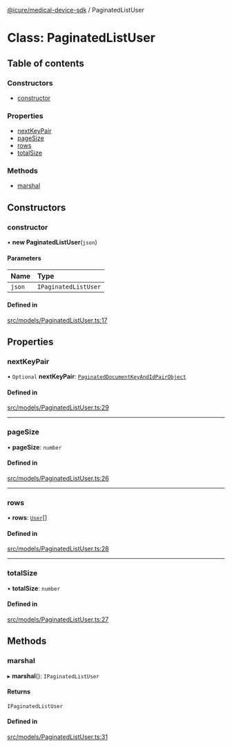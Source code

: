 [@icure/medical-device-sdk](../modules) / PaginatedListUser

# Class: PaginatedListUser

## Table of contents

### Constructors

- [constructor](PaginatedListUser#constructor)

### Properties

- [nextKeyPair](PaginatedListUser#nextkeypair)
- [pageSize](PaginatedListUser#pagesize)
- [rows](PaginatedListUser#rows)
- [totalSize](PaginatedListUser#totalsize)

### Methods

- [marshal](PaginatedListUser#marshal)

## Constructors

### constructor

• **new PaginatedListUser**(`json`)

#### Parameters

| Name | Type |
| :------ | :------ |
| `json` | `IPaginatedListUser` |

#### Defined in

[src/models/PaginatedListUser.ts:17](https://github.com/icure/icure-medical-device-js-sdk/blob/a61f48e/src/models/PaginatedListUser.ts#L17)

## Properties

### nextKeyPair

• `Optional` **nextKeyPair**: [`PaginatedDocumentKeyAndIdPairObject`](PaginatedDocumentKeyAndIdPairObject)

#### Defined in

[src/models/PaginatedListUser.ts:29](https://github.com/icure/icure-medical-device-js-sdk/blob/a61f48e/src/models/PaginatedListUser.ts#L29)

___

### pageSize

• **pageSize**: `number`

#### Defined in

[src/models/PaginatedListUser.ts:26](https://github.com/icure/icure-medical-device-js-sdk/blob/a61f48e/src/models/PaginatedListUser.ts#L26)

___

### rows

• **rows**: [`User`](User)[]

#### Defined in

[src/models/PaginatedListUser.ts:28](https://github.com/icure/icure-medical-device-js-sdk/blob/a61f48e/src/models/PaginatedListUser.ts#L28)

___

### totalSize

• **totalSize**: `number`

#### Defined in

[src/models/PaginatedListUser.ts:27](https://github.com/icure/icure-medical-device-js-sdk/blob/a61f48e/src/models/PaginatedListUser.ts#L27)

## Methods

### marshal

▸ **marshal**(): `IPaginatedListUser`

#### Returns

`IPaginatedListUser`

#### Defined in

[src/models/PaginatedListUser.ts:31](https://github.com/icure/icure-medical-device-js-sdk/blob/a61f48e/src/models/PaginatedListUser.ts#L31)
